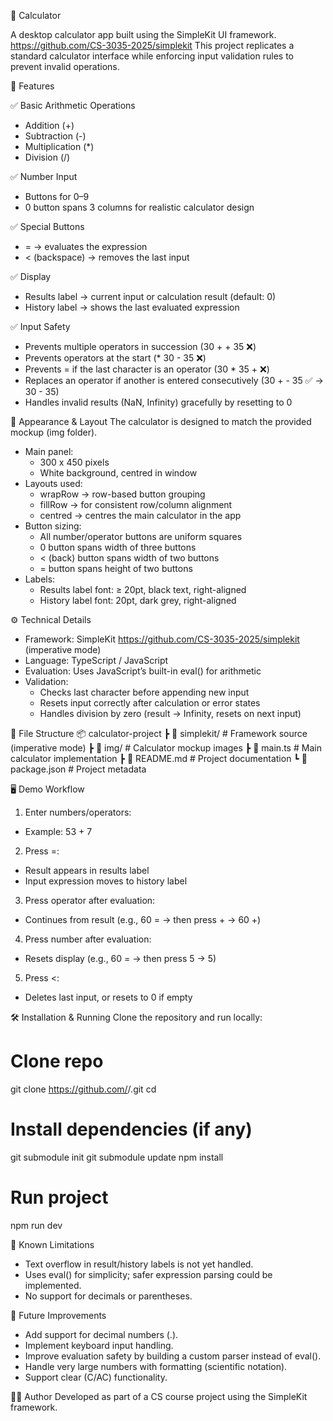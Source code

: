 📱 Calculator

A desktop calculator app built using the SimpleKit UI framework. https://github.com/CS-3035-2025/simplekit
This project replicates a standard calculator interface while enforcing input validation rules to prevent invalid operations.

🚀 Features

✅ Basic Arithmetic Operations
- Addition (+)
- Subtraction (-)
- Multiplication (*)
- Division (/)

✅ Number Input
- Buttons for 0–9
- 0 button spans 3 columns for realistic calculator design

✅ Special Buttons
- = → evaluates the expression
- < (backspace) → removes the last input

✅ Display
- Results label → current input or calculation result (default: 0)
- History label → shows the last evaluated expression

✅ Input Safety
- Prevents multiple operators in succession (30 + + 35 ❌)
- Prevents operators at the start (* 30 - 35 ❌)
- Prevents = if the last character is an operator (30 * 35 + ❌)
- Replaces an operator if another is entered consecutively (30 + - 35 ✅ → 30 - 35)
- Handles invalid results (NaN, Infinity) gracefully by resetting to 0

🎨 Appearance & Layout
The calculator is designed to match the provided mockup (img folder).
- Main panel:
  - 300 x 450 pixels
  - White background, centred in window
- Layouts used:
  - wrapRow → row-based button grouping
  - fillRow → for consistent row/column alignment
  - centred → centres the main calculator in the app
- Button sizing:
  - All number/operator buttons are uniform squares
  - 0 button spans width of three buttons
  - < (back) button spans width of two buttons
  - = button spans height of two buttons
- Labels:
  - Results label font: ≥ 20pt, black text, right-aligned
  - History label font: 20pt, dark grey, right-aligned

⚙️ Technical Details
- Framework: SimpleKit https://github.com/CS-3035-2025/simplekit (imperative mode)
- Language: TypeScript / JavaScript
- Evaluation: Uses JavaScript’s built-in eval() for arithmetic
- Validation:
  - Checks last character before appending new input
  - Resets input correctly after calculation or error states
  - Handles division by zero (result → Infinity, resets on next input)

📂 File Structure
📦 calculator-project
 ┣ 📂 simplekit/        # Framework source (imperative mode)
 ┣ 📂 img/              # Calculator mockup images
 ┣ 📜 main.ts           # Main calculator implementation
 ┣ 📜 README.md         # Project documentation
 ┗ 📜 package.json      # Project metadata

🖥️ Demo Workflow
1. Enter numbers/operators:
  - Example: 53 + 7
2. Press =:
  - Result appears in results label
  - Input expression moves to history label
3. Press operator after evaluation:
  - Continues from result (e.g., 60 = → then press + → 60 +)
4. Press number after evaluation:
  - Resets display (e.g., 60 = → then press 5 → 5)
5. Press <:
  - Deletes last input, or resets to 0 if empty

🛠️ Installation & Running
Clone the repository and run locally:

# Clone repo
git clone https://github.com/<your-username>/<your-repo>.git
cd <your-repo>

# Install dependencies (if any)
git submodule init
git submodule update
npm install

# Run project
npm run dev

🧪 Known Limitations
- Text overflow in result/history labels is not yet handled.
- Uses eval() for simplicity; safer expression parsing could be implemented.
- No support for decimals or parentheses.

🌟 Future Improvements
- Add support for decimal numbers (.).
- Implement keyboard input handling.
- Improve evaluation safety by building a custom parser instead of eval().
- Handle very large numbers with formatting (scientific notation).
- Support clear (C/AC) functionality.

👨‍💻 Author
Developed as part of a CS course project using the SimpleKit framework.